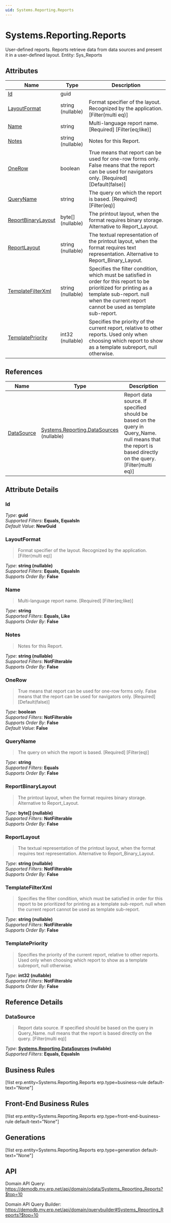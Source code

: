 ```yaml
---
uid: Systems.Reporting.Reports
---
```

# Systems.Reporting.Reports

User-defined reports. Reports retrieve data from data sources and present it in a user-defined layout. Entity: Sys_Reports

## Attributes

| Name | Type | Description |
| ---- | ---- | --- |
| [Id](Systems.Reporting.Reports.md#id) | guid |  
| [LayoutFormat](Systems.Reporting.Reports.md#layoutformat) | string (nullable) | Format specifier of the layout. Recognized by the application. [Filter(multi eq)] 
| [Name](Systems.Reporting.Reports.md#name) | string | Multi-language report name. [Required] [Filter(eq;like)] 
| [Notes](Systems.Reporting.Reports.md#notes) | string (nullable) | Notes for this Report. 
| [OneRow](Systems.Reporting.Reports.md#onerow) | boolean | True means that report can be used for one-row forms only. False means that the report can be used for navigators only. [Required] [Default(false)] 
| [QueryName](Systems.Reporting.Reports.md#queryname) | string | The query on which the report is based. [Required] [Filter(eq)] 
| [ReportBinaryLayout](Systems.Reporting.Reports.md#reportbinarylayout) | byte[] (nullable) | The printout layout, when the format requires binary storage. Alternative to Report_Layout. 
| [ReportLayout](Systems.Reporting.Reports.md#reportlayout) | string (nullable) | The textual representation of the printout layout, when the format requires text representation. Alternative to Report_Binary_Layout. 
| [TemplateFilterXml](Systems.Reporting.Reports.md#templatefilterxml) | string (nullable) | Specifies the filter condition, which must be satisfied in order for this report to be prioritized for printing as a template sub-report. null when the current report cannot be used as template sub-report. 
| [TemplatePriority](Systems.Reporting.Reports.md#templatepriority) | int32 (nullable) | Specifies the priority of the current report, relative to other reports. Used only when choosing which report to show as a template subreport, null otherwise. 

## References

| Name | Type | Description |
| ---- | ---- | --- |
| [DataSource](Systems.Reporting.Reports.md#datasource) | [Systems.Reporting.DataSources](Systems.Reporting.DataSources.md) (nullable) | Report data source. If specified should be based on the query in Query_Name. null means that the report is based directly on the query. [Filter(multi eq)] |


## Attribute Details

### Id

_Type_: **guid**  
_Supported Filters_: **Equals, EqualsIn**  
_Default Value_: **NewGuid**  

### LayoutFormat

> Format specifier of the layout. Recognized by the application. [Filter(multi eq)]

_Type_: **string (nullable)**  
_Supported Filters_: **Equals, EqualsIn**  
_Supports Order By_: **False**  

### Name

> Multi-language report name. [Required] [Filter(eq;like)]

_Type_: **string**  
_Supported Filters_: **Equals, Like**  
_Supports Order By_: **False**  

### Notes

> Notes for this Report.

_Type_: **string (nullable)**  
_Supported Filters_: **NotFilterable**  
_Supports Order By_: **False**  

### OneRow

> True means that report can be used for one-row forms only. False means that the report can be used for navigators only. [Required] [Default(false)]

_Type_: **boolean**  
_Supported Filters_: **NotFilterable**  
_Supports Order By_: **False**  
_Default Value_: **False**  

### QueryName

> The query on which the report is based. [Required] [Filter(eq)]

_Type_: **string**  
_Supported Filters_: **Equals**  
_Supports Order By_: **False**  

### ReportBinaryLayout

> The printout layout, when the format requires binary storage. Alternative to Report_Layout.

_Type_: **byte[] (nullable)**  
_Supported Filters_: **NotFilterable**  
_Supports Order By_: **False**  

### ReportLayout

> The textual representation of the printout layout, when the format requires text representation. Alternative to Report_Binary_Layout.

_Type_: **string (nullable)**  
_Supported Filters_: **NotFilterable**  
_Supports Order By_: **False**  

### TemplateFilterXml

> Specifies the filter condition, which must be satisfied in order for this report to be prioritized for printing as a template sub-report. null when the current report cannot be used as template sub-report.

_Type_: **string (nullable)**  
_Supported Filters_: **NotFilterable**  
_Supports Order By_: **False**  

### TemplatePriority

> Specifies the priority of the current report, relative to other reports. Used only when choosing which report to show as a template subreport, null otherwise.

_Type_: **int32 (nullable)**  
_Supported Filters_: **NotFilterable**  
_Supports Order By_: **False**  


## Reference Details

### DataSource

> Report data source. If specified should be based on the query in Query_Name. null means that the report is based directly on the query. [Filter(multi eq)]

_Type_: **[Systems.Reporting.DataSources](Systems.Reporting.DataSources.md) (nullable)**  
_Supported Filters_: **Equals, EqualsIn**  



## Business Rules

[!list erp.entity=Systems.Reporting.Reports erp.type=business-rule default-text="None"]

## Front-End Business Rules

[!list erp.entity=Systems.Reporting.Reports erp.type=front-end-business-rule default-text="None"]

## Generations

[!list erp.entity=Systems.Reporting.Reports erp.type=generation default-text="None"]

## API

Domain API Query:
<https://demodb.my.erp.net/api/domain/odata/Systems_Reporting_Reports?$top=10>

Domain API Query Builder:
<https://demodb.my.erp.net/api/domain/querybuilder#Systems_Reporting_Reports?$top=10>

